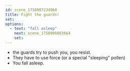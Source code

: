 ```yaml
---
id: scene_1758907234968
title: Fight the guards!
set:
options:
  - text: "fall asleep"
    next: scene_1758906883664
    set:
---
```


- the guards try to push you, you resist. 
- They have to use force (or a special "sleeping" pollen)
- You fall asleep.